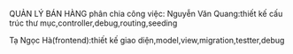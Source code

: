 QUẢN LÝ BÁN HÀNG 
phân chia công việc:
Nguyễn Văn Quang:thiết kế cấu trúc thư mục,controller,debug,routing,seeding

Tạ Ngọc Hà(frontend):thiết kế giao diện,model,view,migration,testter,debug



